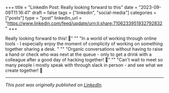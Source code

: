 +++
title = "LinkedIn Post: Really looking forward to this"
date = "2023-09-09T11:16:41"
draft = false
tags = ["linkedin", "social-media"]
categories = ["posts"]
type = "post"
linkedin_url = "https://www.linkedin.com/feed/update/urn:li:share:7106233951932792832"
+++

Really looking forward to this! 🥳"
""
"In a world of working through online tools - I especially enjoy the moment of complicity of working on something together sharing a desk. "
""
"Organic conversations without having to raise a hand or check who was next at the queue - only to get a drink with a colleague after a good day of hacking together! 🍻"
""
"Can't wait to meet so many people i mostly speak with through slack in person - and see what we create together! 🦾

---

*This post was originally published on [LinkedIn](https://www.linkedin.com/in/adrianmoreno/recent-activity/all/).*